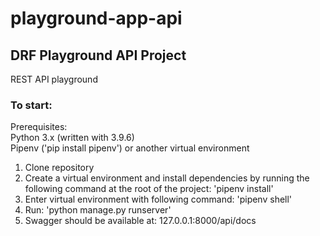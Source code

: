 # playground-app-api
## DRF Playground API Project
REST API playground


### To start:
Prerequisites: <br />
Python 3.x (written with 3.9.6) <br />
Pipenv ('pip install pipenv') or another virtual environment

1. Clone repository 
2. Create a virtual environment and install dependencies by running the following command at the root of the project: 'pipenv install'
3. Enter virtual environment with following command: 'pipenv shell'
4. Run: 'python manage.py runserver'
5. Swagger should be available at: 127.0.0.1:8000/api/docs
